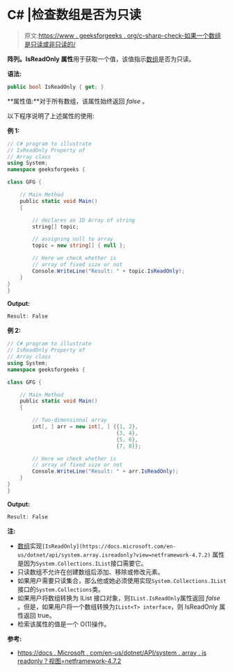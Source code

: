 # C# |检查数组是否为只读

> 原文:[https://www . geeksforgeeks . org/c-sharp-check-如果一个数组是只读或非只读的/](https://www.geeksforgeeks.org/c-sharp-check-if-an-array-is-read-only-or-not/)

**阵列。IsReadOnly 属性**用于获取一个值，该值指示[数组](https://www.geeksforgeeks.org/c-sharp-arrays/)是否为只读。

**语法:**

```cs
public bool IsReadOnly { get; }
```

**属性值:**对于所有数组，该属性始终返回 *false* 。

以下程序说明了上述属性的使用:

**例 1:**

```cs
// C# program to illustrate
// IsReadOnly Property of
// Array class
using System;
namespace geeksforgeeks {

class GFG {

    // Main Method
    public static void Main()
    {

        // declares an 1D Array of string
        string[] topic;

        // assigning null to array
        topic = new string[] { null };

        // Here we check whether is
        // array of fixed size or not
        Console.WriteLine("Result: " + topic.IsReadOnly);
    }
}
}
```

**Output:**

```cs
Result: False

```

**例 2:**

```cs
// C# program to illustrate
// IsReadOnly Property of
// Array class
using System;
namespace geeksforgeeks {

class GFG {

    // Main Method
    public static void Main()
    {

        // Two-dimensional array 
        int[, ] arr = new int[, ] {{1, 2}, 
                                   {3, 4},  
                                   {5, 6},  
                                   {7, 8}}; 

        // Here we check whether is
        // array of fixed size or not
        Console.WriteLine("Result: " + arr.IsReadOnly);
    }
}
}
```

**Output:**

```cs
Result: False

```

**注:**

*   [数组](https://www.geeksforgeeks.org/c-array-class/)实现`[IsReadOnly](https://docs.microsoft.com/en-us/dotnet/api/system.array.isreadonly?view=netframework-4.7.2)` 属性是因为`System.Collections.IList`接口需要它。
*   只读数组不允许在创建数组后添加、移除或修改元素。
*   如果用户需要只读集合，那么他或她必须使用实现`System.Collections.IList`接口的`System.Collections`类。
*   如果用户将数组转换为 IList 接口对象，则`IList.IsReadOnly`属性返回 *false* 。但是，如果用户将一个数组转换为`IList<T> interface`，则 IsReadOnly 属性返回 true。
*   检索该属性的值是一个 O(1)操作。

**参考:**

*   [https://docs . Microsoft . com/en-us/dotnet/API/system . array . is readonly？视图=netframework-4.7.2](https://docs.microsoft.com/en-us/dotnet/api/system.array.isreadonly?view=netframework-4.7.2)